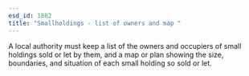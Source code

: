 ```yaml
---
esd_id: 1882
title: "Smallholdings - list of owners and map "
---
```


A local authority must keep a list of the owners and occupiers of small holdings sold or let by them, and a map or plan showing the size, boundaries, and situation of each small holding so sold or let.

